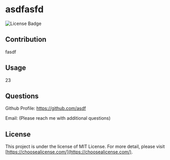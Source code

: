 # asdfasfd
![License Badge](https://img.shields.io/badge/license-MIT%20License-lightgreen)



## Contribution

fasdf



## Usage

23



## Questions

Github Profile: https://github.com/asdf

Email:  (Please reach me with additional questions)



## License

This project is under the license of MIT License. For more detail, please visit [https://choosealicense.com/](https://choosealicense.com/).







